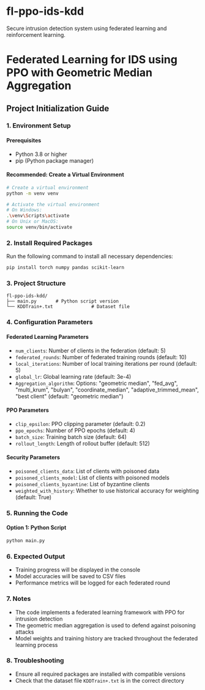 # fl-ppo-ids-kdd
Secure intrusion detection system using federated learning and reinforcement learning.

# Federated Learning for IDS using PPO with Geometric Median Aggregation

## Project Initialization Guide

### 1. Environment Setup

#### Prerequisites
- Python 3.8 or higher
- pip (Python package manager)

#### Recommended: Create a Virtual Environment
```bash
# Create a virtual environment
python -m venv venv

# Activate the virtual environment
# On Windows:
.\venv\Scripts\activate
# On Unix or MacOS:
source venv/bin/activate
```

### 2. Install Required Packages
Run the following command to install all necessary dependencies:

```bash
pip install torch numpy pandas scikit-learn
```

### 3. Project Structure
```
fl-ppo-ids-kdd/
├── main.py       # Python script version
└── KDDTrain+.txt              # Dataset file
```

### 4. Configuration Parameters

#### Federated Learning Parameters
- `num_clients`: Number of clients in the federation (default: 5)
- `federated_rounds`: Number of federated training rounds (default: 10)
- `local_iterations`: Number of local training iterations per round (default: 5)
- `global_lr`: Global learning rate (default: 3e-4)
- `Aggregation_algorithm`: Options: "geometric median", "fed_avg", "multi_krum", "bulyan", "coordinate_median", "adaptive_trimmed_mean", "best client" (default: "geometric median")

#### PPO Parameters
- `clip_epsilon`: PPO clipping parameter (default: 0.2)
- `ppo_epochs`: Number of PPO epochs (default: 4)
- `batch_size`: Training batch size (default: 64)
- `rollout_length`: Length of rollout buffer (default: 512)

#### Security Parameters
- `poisoned_clients_data`: List of clients with poisoned data
- `poisoned_clients_model`: List of clients with poisoned models
- `poisoned_clients_byzantine`: List of byzantine clients
- `weighted_with_history`: Whether to use historical accuracy for weighting (default: True)

### 5. Running the Code

#### Option 1: Python Script
```bash
python main.py
```

### 6. Expected Output
- Training progress will be displayed in the console
- Model accuracies will be saved to CSV files
- Performance metrics will be logged for each federated round

### 7. Notes
- The code implements a federated learning framework with PPO for intrusion detection
- The geometric median aggregation is used to defend against poisoning attacks
- Model weights and training history are tracked throughout the federated learning process

### 8. Troubleshooting
- Ensure all required packages are installed with compatible versions
- Check that the dataset file `KDDTrain+.txt` is in the correct directory
